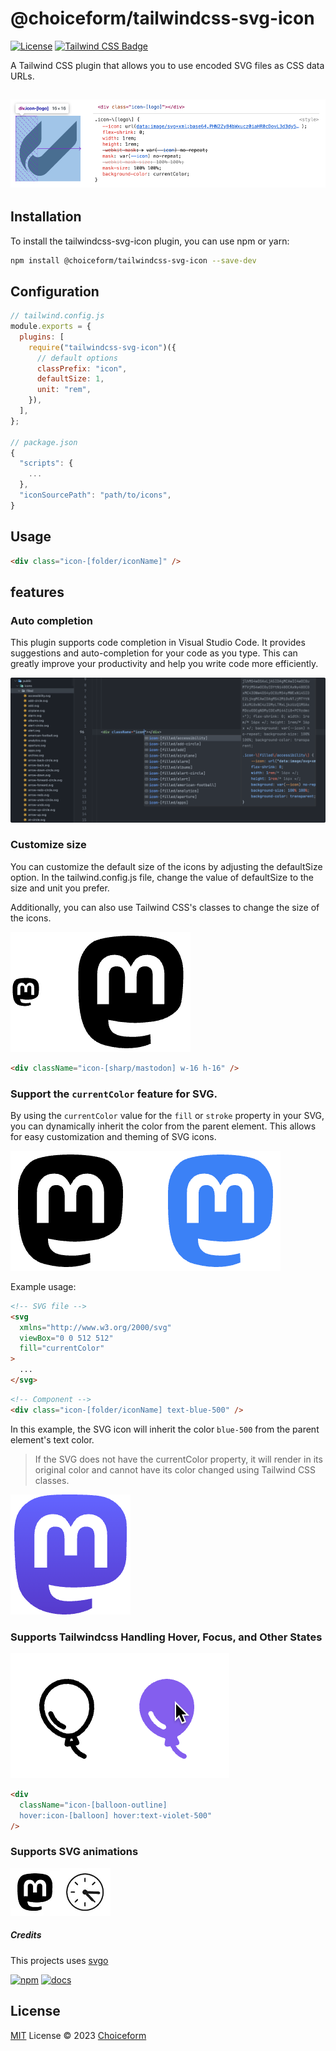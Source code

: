 # @choiceform/tailwindcss-svg-icon

[![License](https://img.shields.io/badge/license-MIT-blue.svg)](LICENSE)
[![Tailwind CSS Badge](https://img.shields.io/badge/Tailwind%20CSS-06B6D4?logo=tailwindcss&logoColor=fff&style=flat)](https://tailwindcss.com/)

A Tailwind CSS plugin that allows you to use encoded SVG files as CSS data URLs.

## ![capture](/assets/capture.png)

## Installation

To install the tailwindcss-svg-icon plugin, you can use npm or yarn:

```bash
npm install @choiceform/tailwindcss-svg-icon --save-dev
```

## Configuration

```js
// tailwind.config.js
module.exports = {
  plugins: [
    require("tailwindcss-svg-icon")({
      // default options
      classPrefix: "icon",
      defaultSize: 1,
      unit: "rem",
    }),
  ],
};

// package.json
{
  "scripts": {
    ...
  },
  "iconSourcePath": "path/to/icons",
}
```

## Usage

```html
<div class="icon-[folder/iconName]" />
```

## features

### Auto completion

This plugin supports code completion in Visual Studio Code. It provides suggestions and auto-completion for your code as you type. This can greatly improve your productivity and help you write code more efficiently.

![code-completion](/assets/auto-completion.png)

### Customize size

You can customize the default size of the icons by adjusting the defaultSize option. In the tailwind.config.js file, change the value of defaultSize to the size and unit you prefer.

Additionally, you can also use Tailwind CSS's classes to change the size of the icons.

![size](/assets/size.png)

```html
<div className="icon-[sharp/mastodon] w-16 h-16" />
```

### Support the `currentColor` feature for SVG.

By using the `currentColor` value for the `fill` or `stroke` property in your SVG, you can dynamically inherit the color from the parent element. This allows for easy customization and theming of SVG icons.

![currentColor](/assets/current-color.png)

Example usage:

```html
<!-- SVG file -->
<svg
  xmlns="http://www.w3.org/2000/svg"
  viewBox="0 0 512 512"
  fill="currentColor"
>
  ...
</svg>
```

```html
<!-- Component -->
<div class="icon-[folder/iconName] text-blue-500" />
```

In this example, the SVG icon will inherit the color `blue-500` from the parent element's text color.

> If the SVG does not have the currentColor property, it will render in its original color and cannot have its color changed using Tailwind CSS classes.

![color](/assets/color.png)

### Supports Tailwindcss Handling Hover, Focus, and Other States

![Handling](/assets/handling.png)

```html
<div
  className="icon-[balloon-outline] 
  hover:icon-[balloon] hover:text-violet-500"
/>
```

### Supports SVG animations

![animation](/assets/animations.gif)

##### Credits

This projects uses
[svgo](https://github.com/svg/svgo)

[![npm](https://img.shields.io/npm/v/svgo)](https://npmjs.org/package/svgo)
[![docs](https://img.shields.io/badge/docs-svgo.dev-blue)](https://svgo.dev/)

## License

[MIT](LICENSE) License © 2023 [Choiceform](https://github.com/choice-form)
